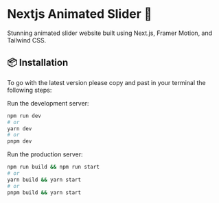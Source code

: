 # Nextjs Animated Slider 🚀

Stunning animated slider website built using Next.js, Framer Motion, and Tailwind CSS.

## 📦 Installation

To go with the latest version please copy and past in your terminal the following steps: 

Run the development server:

```bash
npm run dev
# or
yarn dev
# or
pnpm dev
```
Run the production server:

```bash
npm run build && npm run start
# or
yarn build && yarn start
# or
pnpm build && yarn start
```